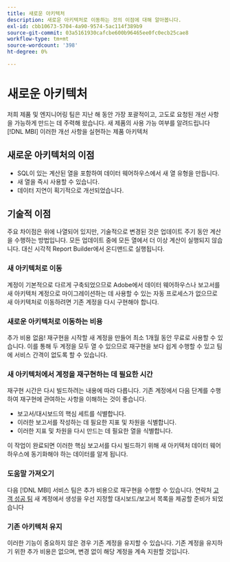 ```yaml
---
title: 새로운 아키텍처
description: 새로운 아키텍처로 이동하는 것의 이점에 대해 알아봅니다.
exl-id: cbb10673-5704-4a90-9574-5ac114f389b9
source-git-commit: 03a5161930cafcbe600b96465ee0fc0ecb25cae8
workflow-type: tm+mt
source-wordcount: '398'
ht-degree: 0%

---
```


# 새로운 아키텍처

저희 제품 및 엔지니어링 팀은 지난 해 동안 가장 포괄적이고, 고도로 요청된 개선 사항을 가능하게 만드는 데 주력해 왔습니다. 새 제품의 사용 가능 여부를 알려드립니다 [!DNL MBI] 이러한 개선 사항을 실현하는 제품 아키텍처

## 새로운 아키텍처의 이점

* SQL이 있는 계산된 열을 포함하여 데이터 웨어하우스에서 새 열 유형을 만듭니다.
* 새 열을 즉시 사용할 수 있습니다.
* 데이터 지연이 획기적으로 개선되었습니다.

## 기술적 이점

주요 차이점은 위에 나열되어 있지만, 기술적으로 변경된 것은 업데이트 주기 동안 계산을 수행하는 방법입니다. 모든 업데이트 중에 모든 열에서 더 이상 계산이 실행되지 않습니다. 대신 시각적 Report Builder에서 온디맨드로 실행됩니다.

### 새 아키텍처로 이동

계정이 기본적으로 다르게 구축되었으므로 Adobe에서 데이터 웨어하우스나 보고서를 새 아키텍처 계정으로 마이그레이션하는 데 사용할 수 있는 자동 프로세스가 없으므로 새 아키텍처로 이동하려면 기존 계정을 다시 구현해야 합니다.

### 새로운 아키텍처로 이동하는 비용

추가 비용 없음! 재구현을 시작할 새 계정을 만들어 최소 1개월 동안 무료로 사용할 수 있습니다. 이를 통해 두 계정을 모두 열 수 있으므로 재구현을 보다 쉽게 수행할 수 있고 팀에 서비스 간격이 없도록 할 수 있습니다.

### 새 아키텍처에서 계정을 재구현하는 데 필요한 시간

재구현 시간은 다시 빌드하려는 내용에 따라 다릅니다. 기존 계정에서 다음 단계를 수행하여 재구현에 관여하는 사항을 이해하는 것이 좋습니다.

* 보고서/대시보드의 핵심 세트를 식별합니다.
* 이러한 보고서를 작성하는 데 필요한 지표 및 차원을 식별합니다.
* 이러한 지표 및 차원을 다시 만드는 데 필요한 열을 식별합니다.

이 작업이 완료되면 이러한 핵심 보고서를 다시 빌드하기 위해 새 아키텍처 데이터 웨어하우스에 동기화해야 하는 데이터를 알게 됩니다.

### 도움말 가져오기

다음 [!DNL MBI] 서비스 팀은 추가 비용으로 재구현을 수행할 수 있습니다. 연락처 [고객 성공 팀](../../guide-overview.md) 새 계정에서 생성을 우선 지정할 대시보드/보고서 목록을 제공할 준비가 되었습니다

### 기존 아키텍처 유지

이러한 기능이 중요하지 않은 경우 기존 계정을 유지할 수 있습니다. 기존 계정을 유지하기 위한 추가 비용은 없으며, 변경 없이 해당 계정을 계속 지원할 것입니다.
